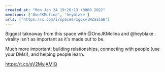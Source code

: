 ```yaml
---
created_at: "Mon Jan 24 19:28:13 +0000 2022"
mentions: ['OneJKMolina', 'heyblake']
urls: ['https://x.com/i/spaces/1gqxvlMZaalGB']
---
```


Biggest takeaway from this space with @OneJKMolina and @heyblake : virality isn't as important as it's made out to be.

Much more important: building relationships, connecting with people (use your DMs!), and helping people learn.

https://t.co/sV2MyjAMIQ